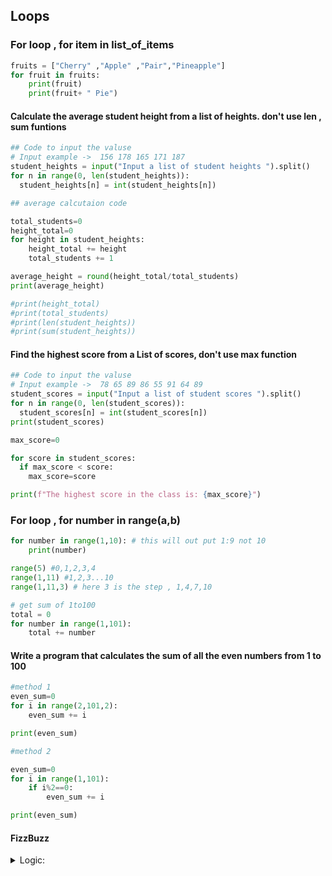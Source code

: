## Loops

### For loop , for item in list_of_items

``` py 
fruits = ["Cherry" ,"Apple" ,"Pair","Pineapple"]
for fruit in fruits:
    print(fruit)
    print(fruit+ " Pie")

```


#### Calculate the average student height from a list of heights. don't use len , sum funtions 

```py 
## Code to input the valuse 
# Input example ->  156 178 165 171 187
student_heights = input("Input a list of student heights ").split()
for n in range(0, len(student_heights)):
  student_heights[n] = int(student_heights[n])

## average calcutaion code

total_students=0
height_total=0
for height in student_heights:
    height_total += height
    total_students += 1

average_height = round(height_total/total_students)
print(average_height)

#print(height_total)
#print(total_students)
#print(len(student_heights))
#print(sum(student_heights))

```

#### Find the highest score from a List of scores, don't use max function 

```py
## Code to input the valuse 
# Input example ->  78 65 89 86 55 91 64 89
student_scores = input("Input a list of student scores ").split()
for n in range(0, len(student_scores)):
  student_scores[n] = int(student_scores[n])
print(student_scores)

max_score=0

for score in student_scores:
  if max_score < score:
    max_score=score

print(f"The highest score in the class is: {max_score}")  

```

### For loop , for number in range(a,b)

```py
for number in range(1,10): # this will out put 1:9 not 10
    print(number)

range(5) #0,1,2,3,4
range(1,11) #1,2,3...10
range(1,11,3) # here 3 is the step , 1,4,7,10

# get sum of 1to100 
total = 0 
for number in range(1,101):
    total += number

```

#### Write a program that calculates the sum of all the even numbers from 1 to 100

```py
#method 1
even_sum=0
for i in range(2,101,2):
    even_sum += i

print(even_sum)

#method 2

even_sum=0
for i in range(1,101):
    if i%2==0:
        even_sum += i

print(even_sum)

```

#### FizzBuzz

<details>
    <summary>Logic:</summary>
    When the number is divisible by 3 then instead of printing the number   it should print "Fizz".<br>
    When the number is divisible by 5, then instead of printing the number  it should print "Buzz".<br>
    And if the number is divisible by both 3 and 5 e.g. 15 then instead of  the number it should print "FizzBuzz"
</details>

```py



```